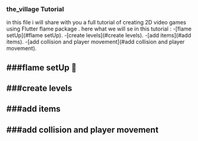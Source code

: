 ### the_village Tutorial
in this file i will share with you a full tutorial of creating 2D video games
using Flutter flame package .
here what we will se in this tutorial :
  -[flame setUp](#flame setUp).
  -[create levels](#create levels).
  -[add items](#add items).
  -[add collision and player movement](#add collision and player movement).


###flame setUp 👋
-----
###create levels
-----
###add items
-----
###add collision and player movement
----